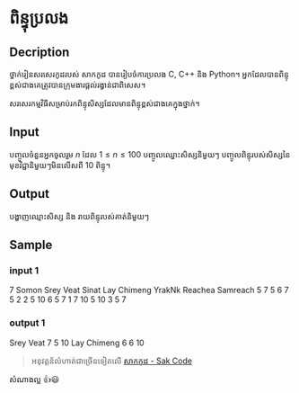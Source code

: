 # ពិន្ទុប្រលង

## Decription
ថ្នាក់រៀនសរសេរកូដរបស់ សាកកូដ បានរៀបចំការប្រលង C, C++ និង Python​។ អ្នកដែលបានពិន្ទុខ្ពស់ជាងគេត្រូវបានក្រុមងារផ្តល់រង្វាន់ជាពិសេស។ 

សរសេរកម្មវិធីសម្រាប់រកពិន្ទុសិស្សដែលមានពិន្ទុខ្ពស់ជាងគេក្នុងថ្នាក់។

## Input
បញ្ចូលចំនួនអ្នកចូលរួម $n$ ដែល $1 \le n \le 100$
បញ្ចូលឈ្នោះសិស្សនិមួយៗ
បញ្ចូលពិន្ទុរបស់សិស្សនៃមុខវិជ្ជានិមួយៗមិនលើសពី 10 ពិន្ទុ។

## Output
បង្ហាញឈ្មោះសិស្ស និង រាយពិន្ទុរបស់គាត់និមួយៗ

## Sample
### input 1
7
Somon
Srey Veat
Sinat
Lay Chimeng
YrakNk
Reachea
Samreach
5 7 5 6 7 5 2 
2 5 10 6 5 7 1 
7 10 5 10 3 5 7 

### output 1
Srey Veat 7 5 10
Lay Chimeng 6 6 10

> អនុវត្តន័លំហាត់ជាច្រើនទៀតលើ [សាកកូដ - Sak Code](https://sakcode.net)

សំណាងល្អ 👍😃
